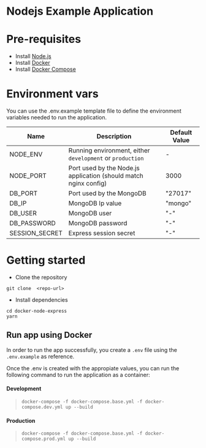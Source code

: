 # Nodejs Example Application

# Pre-requisites
- Install [Node.js](https://nodejs.org/en/)
- Install [Docker](https://www.docker.com/)
- Install [Docker Compose](https://docs.docker.com/compose/install/)

# Environment vars
You can use the .env.example template file to define the environment variables needed to run the application.

| Name                          | Description                         | Default Value                                  |
| ----------------------------- | ------------------------------------| -----------------------------------------------|
|NODE_ENV           | Running environment, either `development` or `production`            | -|
|NODE_PORT           | Port used by the Node.js application (should match nginx config)           | 3000      |
|DB_PORT           | Port used by the MongoDB            | "27017"      |
|DB_IP           | MongoDB Ip value         | "mongo"      |
|DB_USER           | MongoDB user            | "-"      |
|DB_PASSWORD           | MongoDB password            | "-"      |
|SESSION_SECRET           | Express session secret            | "-"      |

# Getting started
- Clone the repository
```
git clone  <repo-url>
```
- Install dependencies
```
cd docker-node-express
yarn
```

## Run app using Docker

In order to run the app successfully, you create a `.env` file using the `.env.example` as reference.

Once the .env is created with the appropiate values, you can run the following command to run the application as a container:

#### Development
> `docker-compose -f docker-compose.base.yml -f docker-compose.dev.yml up --build`

#### Production
> `docker-compose -f docker-compose.base.yml -f docker-compose.prod.yml up --build`
